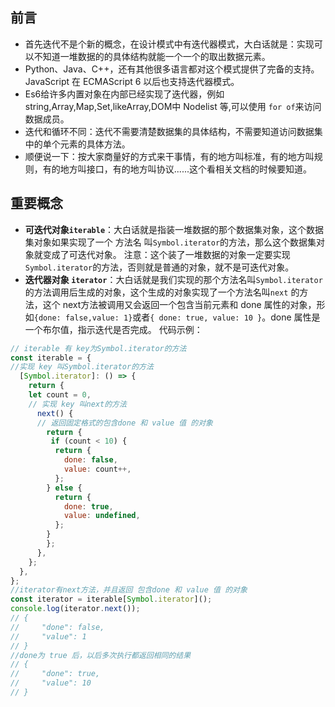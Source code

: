 ## 前言
- 首先迭代不是个新的概念，在设计模式中有迭代器模式，大白话就是：实现可以不知道一堆数据的的具体结构就能一个一个的取出数据元素。
- Python、Java、C++，还有其他很多语言都对这个模式提供了完备的支持。JavaScript 在 ECMAScript 6 以后也支持迭代器模式。
-  Es6给许多内置对象在内部已经实现了迭代器，例如 string,Array,Map,Set,likeArray,DOM中 Nodelist 等,可以使用 `for of`来访问数据成员。
- 迭代和循环不同：迭代不需要清楚数据集的具体结构，不需要知道访问数据集中的单个元素的具体方法。
- 顺便说一下：按大家商量好的方式来干事情，有的地方叫标准，有的地方叫规则，有的地方叫接口，有的地方叫协议......这个看相关文档的时候要知道。

## 重要概念

- **可迭代对象`iterable`**：大白话就是指装一堆数据的那个数据集对象，这个数据集对象如果实现了一个 方法名 叫`Symbol.iterator`的方法，那么这个数据集对象就变成了可迭代对象。
注意：这个装了一堆数据的对象一定要实现`Symbol.iterator`的方法，否则就是普通的对象，就不是可迭代对象。
- **迭代器对象 `iterator`**：大白话就是我们实现的那个方法名叫`Symbol.iterator`的方法调用后生成的对象，这个生成的对象实现了一个方法名叫`next` 的方法，这个 next方法被调用又会返回一个包含当前元素和 done 属性的对象，形如`{done: false,value: 1}`或者`{ done: true, value: 10 }`。done 属性是一个布尔值，指示迭代是否完成。
代码示例：
```javascript
// iterable 有 key为Symbol.iterator的方法
const iterable = {
//实现 key 叫Symbol.iterator的方法
  [Symbol.iterator]: () => {
    return {
    let count = 0,
    // 实现 key 叫next的方法
      next() {
      // 返回固定格式的包含done 和 value 值 的对象
        return {
         if (count < 10) {
          return {
            done: false,
            value: count++,
          };
        } else {
          return {
            done: true,
            value: undefined,
          };
        }
        };
      },
    };
  },
};
//iterator有next方法，并且返回 包含done 和 value 值 的对象
const iterator = iterable[Symbol.iterator]();
console.log(iterator.next());
// {
//     "done": false,
//     "value": 1
// }
//done为 true 后，以后多次执行都返回相同的结果
// {
//     "done": true,
//     "value": 10
// }
```


